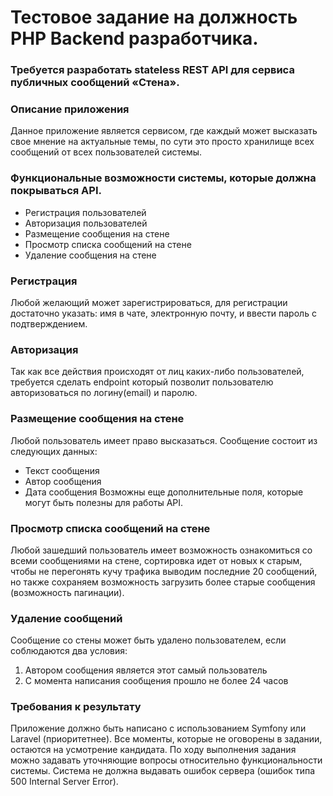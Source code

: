 # Тестовое задание на должность PHP Backend разработчика.

### Требуется разработать stateless REST API для сервиса публичных сообщений «Стена».

### Описание приложения
Данное приложение является сервисом, где каждый может высказать свое мнение на актуальные темы, по сути это просто хранилище всех сообщений от всех пользователей системы.

### Функциональные возможности системы, которые должна покрываться API.
* Регистрация пользователей
* Авторизация пользователей
* Размещение сообщения на стене
* Просмотр списка сообщений на стене
* Удаление сообщения на стене

### Регистрация
Любой желающий может зарегистрироваться, для регистрации достаточно указать: имя в чате, электронную почту, и ввести пароль с подтверждением.

### Авторизация
Так как все действия происходят от лиц каких-либо пользователей, требуется сделать endpoint который позволит пользователю авторизоваться по логину(email) и паролю.

### Размещение сообщения на стене
Любой пользователь имеет право высказаться. Сообщение состоит из следующих данных:
* Текст сообщения
* Автор сообщения
* Дата сообщения
Возможны еще дополнительные поля, которые могут быть полезны для работы API.

### Просмотр списка сообщений на стене
Любой зашедший пользователь имеет возможность ознакомиться со всеми сообщениями на стене, сортировка идет от новых к старым, чтобы не перегонять кучу трафика выводим последние 20 сообщений, но также сохраняем возможность загрузить более старые сообщения (возможность пагинации).

### Удаление сообщений
Сообщение со стены может быть удалено пользователем, если соблюдаются два условия:
1. Автором сообщения является этот самый пользователь
2. С момента написания сообщения прошло не более 24 часов

### Требования к результату
Приложение должно быть написано с использованием Symfony или Laravel (приоритетнее). Все моменты, которые не оговорены в задании, остаются на усмотрение кандидата. По ходу выполнения задания можно задавать уточняющие вопросы относительно функциональности системы. Система не должна выдавать ошибок сервера (ошибок типа 500 Internal Server Error).
